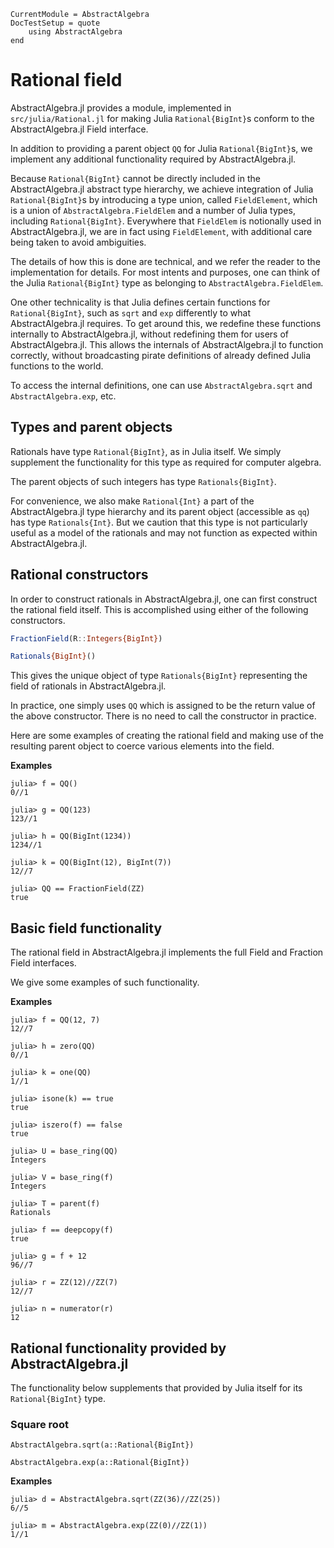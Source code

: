 ```@meta
CurrentModule = AbstractAlgebra
DocTestSetup = quote
    using AbstractAlgebra
end
```

# Rational field

AbstractAlgebra.jl provides a module, implemented in `src/julia/Rational.jl` for
making Julia `Rational{BigInt}`s conform to the AbstractAlgebra.jl Field interface.

In addition to providing a parent object `QQ` for Julia `Rational{BigInt}`s, we
implement any additional functionality required by AbstractAlgebra.jl.

Because `Rational{BigInt}` cannot be directly included in the AbstractAlgebra.jl
abstract type hierarchy, we achieve integration of Julia `Rational{BigInt}`s by
introducing a type union, called `FieldElement`, which is a union of
`AbstractAlgebra.FieldElem` and a number of Julia types, including `Rational{BigInt}`.
Everywhere that `FieldElem` is notionally used in AbstractAlgebra.jl, we are in fact
using `FieldElement`, with additional care being taken to avoid ambiguities.

The details of how this is done are technical, and we refer the reader to the
implementation for details. For most intents and purposes, one can think of the Julia
`Rational{BigInt}` type as belonging to `AbstractAlgebra.FieldElem`.

One other technicality is that Julia defines certain functions for `Rational{BigInt}`,
such as `sqrt` and `exp` differently to what AbstractAlgebra.jl requires. To get around
this, we redefine these functions internally to AbstractAlgebra.jl, without redefining
them for users of AbstractAlgebra.jl. This allows the internals of AbstractAlgebra.jl
to function correctly, without broadcasting pirate definitions of already defined Julia
functions to the world.

To access the internal definitions, one can use `AbstractAlgebra.sqrt` and
`AbstractAlgebra.exp`, etc.

## Types and parent objects

Rationals have type `Rational{BigInt}`, as in Julia itself. We simply supplement the
functionality for this type as required for computer algebra.

The parent objects of such integers has type `Rationals{BigInt}`.

For convenience, we also make `Rational{Int}` a part of the AbstractAlgebra.jl type
hierarchy and its parent object (accessible as `qq`) has type `Rationals{Int}`. But we
caution that this type is not particularly useful as a model of the rationals and may
not function as expected within AbstractAlgebra.jl.

## Rational constructors

In order to construct rationals in AbstractAlgebra.jl, one can first construct the
rational field itself. This is accomplished using either of the following constructors.

```julia
FractionField(R::Integers{BigInt})
```

```julia
Rationals{BigInt}()
```

This gives the unique object of type `Rationals{BigInt}` representing the field of
rationals in AbstractAlgebra.jl.

In practice, one simply uses `QQ` which is assigned to be the return value of the
above constructor. There is no need to call the constructor in practice.

Here are some examples of creating the rational field and making use of the
resulting parent object to coerce various elements into the field.

**Examples**

```jldoctest
julia> f = QQ()
0//1

julia> g = QQ(123)
123//1

julia> h = QQ(BigInt(1234))
1234//1

julia> k = QQ(BigInt(12), BigInt(7))
12//7

julia> QQ == FractionField(ZZ)
true

```

## Basic field functionality

The rational field in AbstractAlgebra.jl implements the full Field and Fraction Field
interfaces.

We give some examples of such functionality.

**Examples**

```jldoctest
julia> f = QQ(12, 7)
12//7

julia> h = zero(QQ)
0//1

julia> k = one(QQ)
1//1

julia> isone(k) == true
true

julia> iszero(f) == false
true

julia> U = base_ring(QQ)
Integers

julia> V = base_ring(f)
Integers

julia> T = parent(f)
Rationals

julia> f == deepcopy(f)
true

julia> g = f + 12
96//7

julia> r = ZZ(12)//ZZ(7)
12//7

julia> n = numerator(r)
12

```

## Rational functionality provided by AbstractAlgebra.jl

The functionality below supplements that provided by Julia itself for its
`Rational{BigInt}` type.

### Square root

```@docs
AbstractAlgebra.sqrt(a::Rational{BigInt})
```

```@docs
AbstractAlgebra.exp(a::Rational{BigInt})
```

**Examples**

```jldoctest
julia> d = AbstractAlgebra.sqrt(ZZ(36)//ZZ(25))
6//5

julia> m = AbstractAlgebra.exp(ZZ(0)//ZZ(1))
1//1

```


